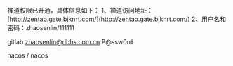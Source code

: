 禅道权限已开通，具体信息如下：
1、禅道访问地址：[http://zentao.gate.bjknrt.com/](http://zentao.gate.bjknrt.com/) 
2、用户名和密码：zhaosenlin/111111

gitlab 
zhaosenlin@dbhs.com.cn
P@ssw0rd

nacos / nacos
